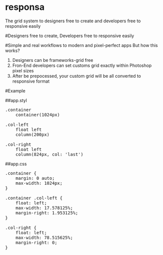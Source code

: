 # responsa
The grid system to designers free to create and developers free to responsive easily

#Designers free to create, Developers free to responsive easily

#Simple and real workflows to modern and pixel-perfect apps
But how this works?

1) Designers can be frameworks-grid free<br />
2) Fron-End developers can set customs grid exactly within Photoshop pixel sizes<br />
3) After be prepocessed, your custom grid will be all converted to responsive format<br />

#Example

##app.styl
<pre>
.container
    container(1024px)

.col-left
    float left      
    column(200px)
    
.col-right
    float left
    column(824px, col: 'last')
</pre>


##app.css
<pre>
.container {
    margin: 0 auto;
    max-width: 1024px;
}

.container .col-left {
    float: left;
    max-width: 17.578125%;
    margin-right: 1.953125%;
}

.col-right {
    float: left;
    max-width: 78.515625%;
    margin-right: 0;
}
</pre>